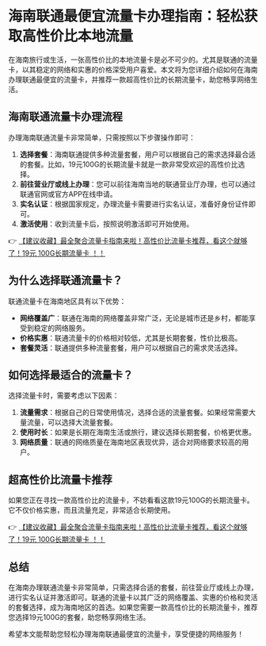 # 海南联通最便宜流量卡办理指南：轻松获取高性价比本地流量

在海南旅行或生活，一张高性价比的本地流量卡是必不可少的。尤其是联通的流量卡，以其稳定的网络和实惠的价格深受用户喜爱。本文将为您详细介绍如何在海南办理联通最便宜的流量卡，并推荐一款超高性价比的长期流量卡，助您畅享网络生活。

## 海南联通流量卡办理流程

办理海南联通流量卡非常简单，只需按照以下步骤操作即可：

1. **选择套餐**：海南联通提供多种流量套餐，用户可以根据自己的需求选择最合适的套餐。比如，19元100G的长期流量卡就是一款非常受欢迎的高性价比选择。
2. **前往营业厅或线上办理**：您可以前往海南当地的联通营业厅办理，也可以通过联通官网或官方APP在线申请。
3. **实名认证**：根据国家规定，办理流量卡需要进行实名认证，准备好身份证件即可。
4. **激活使用**：收到流量卡后，按照说明激活即可开始使用。

👉 [【建议收藏】最全聚合流量卡指南来啦！高性价比流量卡推荐，看这个就够了！19元 100G长期流量卡 ！！](https://bit.ly/Liuliangka)

## 为什么选择联通流量卡？

联通流量卡在海南地区具有以下优势：

- **网络覆盖广**：联通在海南的网络覆盖非常广泛，无论是城市还是乡村，都能享受到稳定的网络服务。
- **价格实惠**：联通流量卡的价格相对较低，尤其是长期套餐，性价比极高。
- **套餐灵活**：联通提供多种流量套餐，用户可以根据自己的需求灵活选择。

## 如何选择最适合的流量卡？

选择流量卡时，需要考虑以下因素：

1. **流量需求**：根据自己的日常使用情况，选择合适的流量套餐。如果经常需要大量流量，可以选择大流量套餐。
2. **使用时长**：如果是长期在海南生活或旅行，建议选择长期套餐，价格更优惠。
3. **网络质量**：联通的网络质量在海南地区表现优异，适合对网络要求较高的用户。

## 超高性价比流量卡推荐

如果您正在寻找一款高性价比的流量卡，不妨看看这款19元100G的长期流量卡。它不仅价格实惠，而且流量充足，非常适合长期使用。

👉 [【建议收藏】最全聚合流量卡指南来啦！高性价比流量卡推荐，看这个就够了！19元 100G长期流量卡 ！！](https://bit.ly/Liuliangka)

## 总结

在海南办理联通流量卡非常简单，只需选择合适的套餐，前往营业厅或线上办理，进行实名认证并激活即可。联通的流量卡以其广泛的网络覆盖、实惠的价格和灵活的套餐选择，成为海南地区的首选。如果您需要一款高性价比的长期流量卡，推荐您选择19元100G的套餐，助您畅享网络生活。

希望本文能帮助您轻松办理海南联通最便宜的流量卡，享受便捷的网络服务！